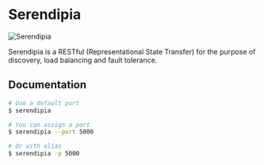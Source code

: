 # Serendipia

![Serendipia]('./resources/serendipia.png')

Serendipia is a RESTful (Representational State Transfer) for the purpose of discovery, load balancing and fault tolerance.

## Documentation

```bash
# Use a default port
$ serendipia

# You can assign a port
$ serendipia --port 5000

# Or with alias
$ serendipia -p 5000
```
